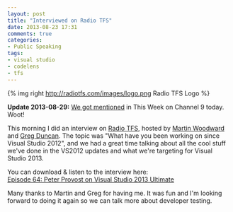 ```yaml
---
layout: post
title: "Interviewed on Radio TFS"
date: 2013-08-23 17:31
comments: true
categories: 
- Public Speaking
tags:
- visual studio
- codelens
- tfs
---
```


{% img right http://radiotfs.com/images/logo.png Radio TFS Logo %}

**Update 2013-08-29:** [We got mentioned][twc9ref] in This Week on Channel 9 today. Woot!

This morning I did an interview on [Radio TFS][radiotfs], hosted
by [Martin Woodward][woodwardweb] and [Greg Duncan][coolthingoftheday]. The
topic was "What have you been working on since Visual Studio 2012", and we had
a great time talking about all the cool stuff we've done in the VS2012 updates
and what we're targeting for Visual Studio 2013.

You can download &amp; listen to the interview here:  
[Episode 64: Peter Provost on Visual Studio 2013 Ultimate][showlink]

Many thanks to Martin and Greg for having me. It was fun and I'm looking
forward to doing it again so we can talk more about developer testing.

[radiotfs]: http://radiotfs.com/
[woodwardweb]: http://www.woodwardweb.com/
[coolthingoftheday]: http://coolthingoftheday.blogspot.com/
[showlink]: http://radiotfs.com/Show/64/PeterProvostonVisualStudio2013Ultimate
[twc9ref]: http://channel9.msdn.com/Shows/This+Week+On+Channel+9/TWC9-August-30-2013#time=9m21s
